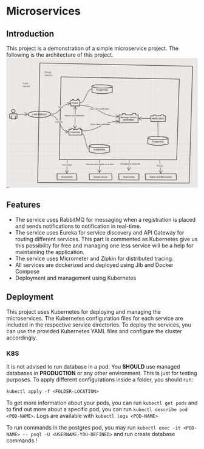 # Microservices

## Introduction

This project is a demonstration of a simple microservice project. The following is the architecture
of this project.
![architecture.png](architecture.png)

## Features

- The service uses RabbitMQ for messaging when a registration is placed and sends notifications to
  notification in real-time.
- The service uses Eureka for service discovery and API Gateway for routing different services. This
  part is commented as Kubernetes give us this possibility for free and managing one less service
  will be a help for maintaining the application.
- The service uses Micrometer and Zipkin for distributed tracing.
- All services are dockerized and deployed using Jib and Docker Compose
- Deployment and management using Kubernetes


## Deployment

This project uses Kubernetes for deploying and managing the microservices.
The Kubernetes configuration files for each service are included in the respective service
directories.
To deploy the services, you can use the provided Kubernetes YAML files and configure the cluster
accordingly.

### K8S

It is not advised to run database in a pod. You __SHOULD__ use managed databases in __PRODUCTION__
or any other environment. This is just for testing purposes.
To apply different configurations inside a folder, you should run:

```
kubectl apply -f <FOLDER-LOCATION>
```

To get more information about your pods, you can run ```kubectl get pods``` and to find out more
about a specific pod, you can run ```kubectl describe pod <POD-NAME>```. Logs are available
with ```kubectl logs <POD-NAME>```

To run commands in the postgres pod, you may
run ```kubectl exec -it <POD-NAME> -- psql -U <USERNAME-YOU-DEFINED>``` and run create database
commands.!
